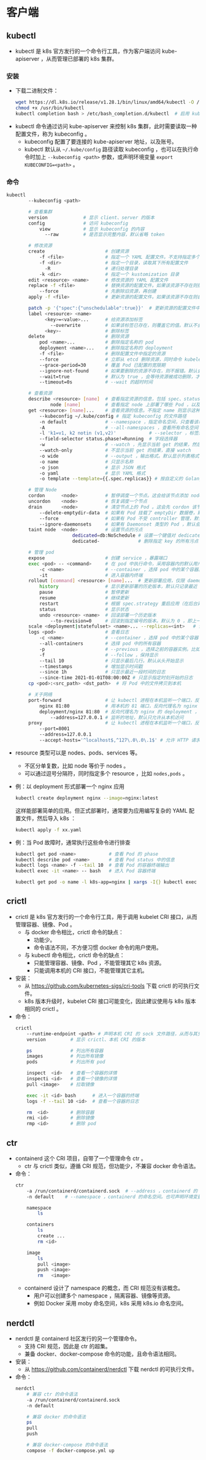 # 客户端

## kubectl

- kubectl 是 k8s 官方发行的一个命令行工具，作为客户端访问 kube-apiserver ，从而管理已部署的 k8s 集群。

### 安装

- 下载二进制文件：
  ```sh
  wget https://dl.k8s.io/release/v1.28.1/bin/linux/amd64/kubectl -O /usr/bin/kubectl
  chmod +x /usr/bin/kubectl
  kubectl completion bash > /etc/bash_completion.d/kubectl  # 启用 kubectl 命令补全，保存为 bash_completion 脚本
  ```
- kubectl 命令通过访问 kube-apiserver 来控制 k8s 集群，此时需要读取一种配置文件，称为 kubeconfig 。
  - kubeconfig 配置了要连接的 kube-apiserver 地址，以及账号。
  - kubectl 默认从 `~/.kube/config` 路径读取 kubeconfig ，也可以在执行命令时加上 `--kubeconfig <path>` 参数，或声明环境变量 `export KUBECONFIG=<path>` 。

### 命令

```sh
kubectl
        --kubeconfig <path>

        # 查看集群
        version             # 显示 client、server 的版本
        config              # 访问 kubeconfig
            view            # 显示 kubeconfig 的内容
              --raw         # 是否显示完整内容，默认省略 token

        # 修改资源
        create                      # 创建资源
            -f <file>               # 指定一个 YAML 配置文件。不支持指定多个文件，支持以 URL 的形式指定配置文件
            -f <dir>                # 指定一个目录，读取其下所有配置文件
              -R                    # 递归处理目录
            -k <dir>                # 指定一个 kustomization 目录
        edit <resource> <name>      # 修改资源的 YAML 配置文件
        replace -f <file>           # 替换资源的配置文件。如果该资源不存在则报错。如果只是更改无序字段的顺序，则不会更新配置文件
            --force                 # 先删除旧资源，再创建
        apply -f <file>             # 更新资源的配置文件。如果该资源不存在则自动创建，如果该资源没有变化则显示 unchanged

        patch -p '{"spec":{"unschedulable":true}}'  # 更新资源的配置文件中的指定字段，而不是修改整个配置文件
        label <resource> <name>
              <key>=<value>...      # 给资源添加标签
                --overwrite         # 如果该标签已存在，则覆盖它的值。默认不会覆盖，而是报错
              <key>-                # 删除标签
        delete                      # 删除资源
            pod <name>...           # 删除指定名称的 pod
            deployment <name>...    # 删除指定名称的 deployment
            -f <file>               # 删除配置文件中指定的资源
            --force                 # 立即从 etcd 删除资源，同时命令 kubelet 终止相应的 Pod ，依然会等待一小段宽限期
            --grace-period=30       # 覆盖 Pod 已配置的宽限期
            --ignore-not-found      # 如果要删除的资源不存在，则不报错。默认会报错
            --wait=true             # 默认为 true ，会等待资源被成功删除，才结束 kubelet delete 命令。比如删除 Pod 时需要等待宽限期
            --timeout=0s            # --wait 的超时时间

        # 查看资源
        describe <resource> [name]  # 查看指定资源的信息，包括 spec、status、event 等
                node [name]         # 查看指定 node 上部署了哪些 Pod ，以及每个 Pod 的 CPU 、内存使用率
        get <resource> [name]...    # 查看资源的信息。不指定 name 则显示这种资源的所有实例
            --kubeconfig ~/.kube/config # 指定 kubeconfig 的文件路径
            -n default              # --namespace ，指定命名空间，只查看该命名空间中的资源
            -A                      # --all-namespaces ，查看所有命名空间
            -l 'k1=v1, k2 notin (v1,v2)'            # --selector ，标签选择器
            --field-selector status.phase!=Running  # 字段选择器
            -w                      # --watch ，先显示当前 get 的结果，然后保持执行命令，当有资源变化时就增加显示
            --watch-only            # 不显示当前 get 的结果，直接 watch
            -o wide                 # --output ，输出格式。默认显示列表格式的简介，wide 是显示更多列
            -o name                 # 只显示名称
            -o json                 # 显示 JSON 格式
            -o yaml                 # 显示 YAML 格式
            -o template --template={{.spec.replicas}} # 按自定义的 Golang 模板显示

        # 管理 Node
        cordon      <node>          # 暂停调度一个节点。这会给该节点添加 node.kubernetes.io/unschedulable 污点，避免调度新 Pod ，但不影响已调度的 Pod
        uncordon    <node>          # 恢复调度一个节点
        drain       <node>          # 清空节点上的 Pod 。这会先 cordon 该节点，然后驱逐已调度的所有 Pod 。驱逐完之后，该命令才退出
            --delete-emptydir-data  # 如果有 Pod 挂载了 emptyDir 数据卷，默认会导致 drain 命令中断，除非加上该选项
            --force                 # 如果有 Pod 不受 controller 管理，默认会导致 drain 命令中断，除非加上该选项
            --ignore-daemonsets     # 如果有 Daemonset 类型的 Pod ，默认会导致 drain 命令中断，除非加上该选项。因为 Daemonset 类型的 Pod 会容忍 node.kubernetes.io/unschedulable 污点，依然会调度到该节点
        taint node  <node>          # 设置节点的污点
                        dedicated=db:NoSchedule # 设置一个键值对 dedicated=special 作为污点，效果为 NoSchedule
                        dedicated-              # 删除指定 key 的所有污点

        # 管理 pod
        expose                      # 创建 service ，暴露端口
        exec <pod> -- <command>     # 在 pod 中执行命令，采用容器内的默认用户（不支持主动选用 root 用户）。注意在 command 之前要加上分隔符 --
            -c <name>               # --container ，选择 pod 中的某个容器。默认选择第一个容器
            -it                     # 进入容器内终端
        rollout [command] <resource> [name]...  # 更新部署应用，仅限 daemonset、deployment、statefulset 类型，如果省略 name 则选择所有应用
            history                 # 显示更新部署的历史版本，默认只记录最近 10 个
            pause                   # 暂停更新
            resume                  # 继续更新
            restart                 # 根据 spec.strategy 重启应用（在后台异步执行）
            status                  # 显示状态
            undo <resource> <name>  # 回滚部署一个历史版本
                --to-revision=0     # 回滚到指定编号的版本。默认为 0 ，即上一个版本（非当前版本）
        scale <deployment|statefulset> <name>... --replicas=<int>   # 调整某个应用的 replicas 数量
        logs <pod>                  # 查看日志
            -c <name>               # --container ，选择 pod 中的某个容器
            --all-containers        # 选择 pod 中的所有容器
            -p                      # --previous ，选择之前的容器实例。比如一个 Pod 在重启前后存在不同的容器实例
            -f                      # --follow ，保持显示
            --tail 10               # 只显示最后几行。默认从头开始显示
            --timestamps            # 增加显示时间戳
            --since 1h              # 只显示最近一段时间的日志
            --since-time 2021-01-01T08:00:00Z # 只显示指定时刻开始的日志
        cp <pod>:<src_path> <dst_path>  # 将 Pod 中的文件拷贝到本机

        # 关于网络
        port-forward                # 让 kubectl 进程在本机监听一个端口，反向代理 Pod 的指定端口，常用于调试
            nginx 81:80             # 用本机的 81 端口，反向代理名为 nginx 的 Pod 的 80 端口
            deployment/nginx 81:80  # 反向代理名为 nginx 的 deployment ，随机选取其中一个 Pod 。即使目标 Pod 终止，也会继续转发，只有重启 kubectl 进程才会重新选取 Pod
                --address=127.0.0.1 # 监听的地址，默认只允许从本机访问
        proxy                       # 让 kubectl 进程在本机监听一个端口，反向代理 apiserver
            --port=8001
            --address=127.0.0.1
            --accept-hosts='^localhost$,^127\.0\.0\.1$' # 允许 HTTP 请求采用的目标地址，采用正则匹配
```
- resource 类型可以是 nodes、pods、services 等。
  - 不区分单复数，比如 node 等价于 nodes 。
  - 可以通过逗号分隔符，同时指定多个 resource ，比如 `nodes,pods` 。

- 例：以 deployment 形式部署一个 nginx 应用
  ```sh
  kubectl create deployment nginx --image=nginx:latest
  ```
  这样能部署简单的应用。但正式部署时，通常要为应用编写复杂的 YAML 配置文件，然后导入 k8s ：
  ```sh
  kubectl apply -f xx.yaml
  ```

- 例：当 Pod 故障时，通常执行这些命令进行排查
  ```sh
  kubectl get pod <name>            # 查看 Pod 的 phase
  kubectl describe pod <name>       # 查看 Pod status 中的信息
  kubectl logs <name> -f --tail 10  # 查看 Pod 的容器终端输出
  kubectl exec -it <name> -- bash   # 进入 Pod 容器终端

  kubectl get pod -o name -l k8s-app=nginx | xargs -I{} kubectl exec -it {} -- date   # 选出多个 Pod ，对它们同时执行命令
  ```

## crictl

- crictl 是 k8s 官方发行的一个命令行工具，用于调用 kubelet CRI 接口，从而管理容器、镜像、Pod 。
  - 与 docker 命令相比，crictl 命令的缺点：
    - 功能少。
    - 命令语法不同，不方便习惯 docker 命令的用户使用。
  - 与 kubectl 命令相比，crictl 命令的缺点：
    - 只能管理容器、镜像、Pod ，不能管理其它 k8s 资源。
    - 只能调用本机的 CRI 接口，不能管理其它主机。
- 安装：
  - 从 <https://github.com/kubernetes-sigs/cri-tools> 下载 crictl 的可执行文件。
  - k8s 版本升级时，kubelet CRI 接口可能变化，因此建议使用与 k8s 版本相同的 crictl 。
- 命令：
  ```sh
  crictl
      --runtime-endpoint <path> # 声明本机 CRI 的 sock 文件路径，从而与其交互。也可声明环境变量 CONTAINER_RUNTIME_ENDPOINT=xx
      version         # 显示 crictl、本机 CRI 的版本

      ps              # 列出所有容器
      images          # 列出所有镜像
      pods            # 列出所有 pod

      inspect  <id>   # 查看一个容器的详情
      inspecti <id>   # 查看一个镜像的详情
      pull <image>    # 拉取镜像

      exec -it <id> bash      # 进入一个容器的终端
      logs -f --tail 10 <id>  # 查看一个容器的日志

      rm  <id>        # 删除容器
      rmi <id>        # 删除镜像
      rmp <id>        # 删除 pod
  ```

## ctr

- containerd 这个 CRI 项目，自带了一个管理命令 ctr 。
  - ctr 与 crictl 类似，遵循 CRI 规范，但功能少，不兼容 docker 命令语法。
- 命令：
  ```sh
  ctr
      -a /run/containerd/containerd.sock  # --address ，containerd 的 sock 文件路径。也可声明环境变量 CONTAINERD_ADDRESS=xx
      -n default    # --namespace ，containerd 的命名空间。也可声明环境变量 CONTAINERD_NAMESPACE=xx

      namespace
          ls

      containers
          ls
          create ...
          rm <id>

      image
          ls
          pull <image>
          push <image>
          rm   <image>
  ```
  - containerd 设计了 namespace 的概念，而 CRI 规范没有该概念。
    - 用户可以创建多个 namespace ，隔离容器、镜像等资源。
    - 例如 Docker 采用 moby 命名空间，k8s 采用 k8s.io 命名空间。

## nerdctl

- nerdctl 是 containerd 社区发行的另一个管理命令。
  - 支持 CRI 规范，因此是 ctr 的超集。
  - 兼备 docker、docker-compose 命令的功能，且命令语法相同。
- 安装：
  - 从 <https://github.com/containerd/nerdctl> 下载 nerdctl 的可执行文件。
- 命令：
  ```sh
  nerdctl
      # 兼容 ctr 的命令语法
      -a /run/containerd/containerd.sock
      -n default

      # 兼容 docker 的命令语法
      ps
      pull
      push

      # 兼容 docker-compose 的命令语法
      compose -f docker-compose.yml up
  ```
